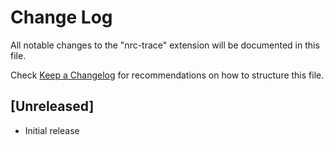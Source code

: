 # Change Log

All notable changes to the "nrc-trace" extension will be documented in this file.

Check [Keep a Changelog](http://keepachangelog.com/) for recommendations on how to structure this file.

## [Unreleased]

- Initial release